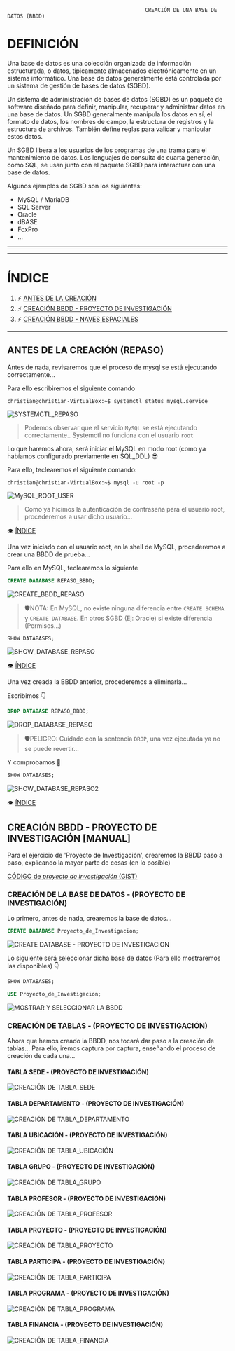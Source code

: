                                                 CREACIÓN DE UNA BASE DE DATOS (BBDD)
                                        
# DEFINICIÓN
Una base de datos es una colección organizada de información estructurada, o datos, típicamente almacenados electrónicamente en un sistema informático. Una base de datos generalmente está controlada por un sistema de gestión de bases de datos (SGBD).

Un sistema de administración de bases de datos (SGBD) es un paquete de software diseñado para definir, manipular, recuperar y administrar datos en una base de datos. Un SGBD generalmente manipula los datos en sí, el formato de datos, los nombres de campo, la estructura de registros y la estructura de archivos. También define reglas para validar y manipular estos datos.

Un SGBD libera a los usuarios de los programas de una trama para el mantenimiento de datos. Los lenguajes de consulta de cuarta generación, como SQL, se usan junto con el paquete SGBD para interactuar con una base de datos.

Algunos ejemplos de SGBD son los siguientes:

  - MySQL / MariaDB
  - SQL Server
  - Oracle
  - dBASE
  - FoxPro
  - ...
  
***
***
# ÍNDICE <a name="sql-bbdd_index"></a>
1. ⚡ [ANTES DE LA CREACIÓN](#sql_before-create)
2. ⚡ [CREACIÓN BBDD - PROYECTO DE INVESTIGACIÓN](#sql_proyecto-investigacion)
3. ⚡ [CREACIÓN BBDD - NAVES ESPACIALES](#sql_naves-espaciales)
***

## ANTES DE LA CREACIÓN (REPASO) <a name="sql_before-create"></a>
Antes de nada, revisaremos que el proceso de mysql se está ejecutando correctamente...

Para ello escribiremos el siguiente comando

```console
christian@christian-VirtualBox:~$ systemctl status mysql.service
```

![SYSTEMCTL_REPASO](./imagenes/repaso_systemctl.png)
  > Podemos observar que el servicio `MySQL` se está ejecutando correctamente..
  > Systemctl no funciona con el usuario `root`

Lo que haremos ahora, será iniciar el MySQL en modo root (como ya habíamos configurado previamente en SQL_DDL) 😎

Para ello, teclearemos el siguiente comando:

```console
christian@christian-VirtualBox:~$ mysql -u root -p
```
![MySQL_ROOT_USER](./imagenes/repaso_mysql_user_root.png)
  > Como ya hicimos la autenticación de contraseña para el usuario root, procederemos a usar dicho usuario...

👁 [ÍNDICE](#sql-bbdd_index)

Una vez iniciado con el usuario root, en la shell de MySQL, procederemos a crear una BBDD de prueba...

Para ello en MySQL, teclearemos lo siguiente

```sql
CREATE DATABASE REPASO_BBDD;
```
![CREATE_BBDD_REPASO](./imagenes/repaso_create_bbdd.png)
  > 🛡NOTA: En MySQL, no existe ninguna diferencia entre `CREATE SCHEMA` y `CREATE DATABASE`.
  > En otros SGBD (Ej: Oracle) si existe diferencia (Permisos...)

```sql
SHOW DATABASES;
```
![SHOW_DATABASE_REPASO](./imagenes/repaso_show-bbdd.png)

👁 [ÍNDICE](#sql-bbdd_index)

Una vez creada la BBDD anterior, procederemos a eliminarla...

Escribimos 👇

```sql
DROP DATABASE REPASO_BBDD;
```
![DROP_DATABASE_REPASO](./imagenes/repaso_drop_database.png)
  > 🛡PELIGRO: Cuidado con la sentencia `DROP`, una vez ejecutada ya no se puede revertir...
  
Y comprobamos 🤞

```sql
SHOW DATABASES;
```
![SHOW_DATABASE_REPASO2](./imagenes/repaso_show-bbdd_2.png)

👁 [ÍNDICE](#sql-bbdd_index)

## CREACIÓN BBDD - PROYECTO DE INVESTIGACIÓN [MANUAL] <a name="sql_proyecto-investigacion"></a>

Para el ejercicio de 'Proyecto de Investigación', crearemos la BBDD paso a paso, explicando la mayor parte de cosas (en lo posible)

[CÓDIGO de *proyecto de investigación* (GIST)](https://gist.github.com/christiancf9/cdb0675917f45ac279680d89928ffe5f)

### CREACIÓN DE LA BASE DE DATOS - (PROYECTO DE INVESTIGACIÓN)

Lo primero, antes de nada, crearemos la base de datos...

```sql
CREATE DATABASE Proyecto_de_Investigacion;
```
![CREATE DATABASE - PROYECTO DE INVESTIGACION](./imagenes/create_database_proyecto-de-investigacion.png)

Lo siguiente será seleccionar dicha base de datos (Para ello mostraremos las disponibles) 👇

```sql
SHOW DATABASES;
```

```sql
USE Proyecto_de_Investigacion;
```

![MOSTRAR Y SELECCIONAR LA BBDD](./imagenes/show_and_use-databases.png)

### CREACIÓN DE TABLAS - (PROYECTO DE INVESTIGACIÓN)

Ahora que hemos creado la BBDD, nos tocará dar paso a la creación de tablas... Para ello, iremos captura por captura, enseñando el proceso de creación de cada una...

#### TABLA SEDE - (PROYECTO DE INVESTIGACIÓN)

![CREACIÓN DE TABLA_SEDE](./imagenes/create_table-sede.png)

#### TABLA DEPARTAMENTO - (PROYECTO DE INVESTIGACIÓN)

![CREACIÓN DE TABLA_DEPARTAMENTO](./imagenes/create_table-departamento.png)

#### TABLA UBICACIÓN - (PROYECTO DE INVESTIGACIÓN)

![CREACIÓN DE TABLA_UBICACIÓN](./imagenes/create_table-ubicación.png)

#### TABLA GRUPO - (PROYECTO DE INVESTIGACIÓN)

![CREACIÓN DE TABLA_GRUPO](./imagenes/create_table-grupo.png)

#### TABLA PROFESOR - (PROYECTO DE INVESTIGACIÓN)

![CREACIÓN DE TABLA_PROFESOR](./imagenes/create_table-profesor.png)

#### TABLA PROYECTO - (PROYECTO DE INVESTIGACIÓN)

![CREACIÓN DE TABLA_PROYECTO](./imagenes/create_table-proyecto.png)

#### TABLA PARTICIPA - (PROYECTO DE INVESTIGACIÓN)

![CREACIÓN DE TABLA_PARTICIPA](./imagenes/create_table-participa.png)

#### TABLA PROGRAMA - (PROYECTO DE INVESTIGACIÓN)

![CREACIÓN DE TABLA_PROGRAMA](./imagenes/create_table-programa.png)

#### TABLA FINANCIA - (PROYECTO DE INVESTIGACIÓN)

![CREACIÓN DE TABLA_FINANCIA](./imagenes/create_table-financia.png)
